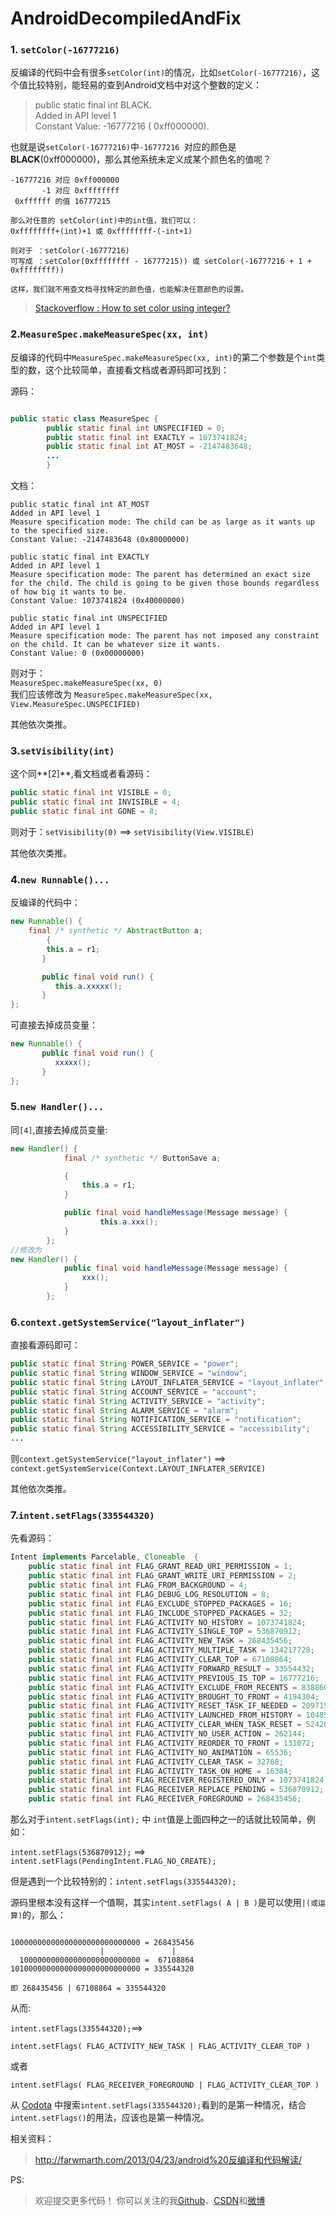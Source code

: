 # AndroidDecompiledAndFix

### 1. `setColor(-16777216)`
反编译的代码中会有很多`setColor(int)`的情况，比如`setColor(-16777216)`，这个值比较特别，能轻易的查到Android文档中对这个整数的定义：
> public static final int BLACK.  
> Added in API level 1  
> Constant Value: -16777216 ( 0xff000000). 

也就是说`setColor(-16777216)`中`-16777216 `对应的颜色是**BLACK**(0xff000000)，那么其他系统未定义成某个颜色名的值呢？

```
-16777216 对应 0xff000000
       -1 对应 0xffffffff
 0xffffff 的值 16777215
   
那么对任意的 setColor(int)中的int值，我们可以：
0xffffffff+(int)+1 或 0xffffffff-(-int+1) 

则对于 ：setColor(-16777216)
可写成 ：setColor(0xffffffff - 16777215)) 或 setColor(-16777216 + 1 + 0xffffffff))

这样，我们就不用查文档寻找特定的颜色值，也能解决任意颜色的设置。
```

> [Stackoverflow : How to set color using integer?](http://stackoverflow.com/questions/8489990/how-to-set-color-using-integer)


### 2.`MeasureSpec.makeMeasureSpec(xx, int)`

反编译的代码中`MeasureSpec.makeMeasureSpec(xx, int)`的第二个参数是个`int`类型的数，这个比较简单，直接看文档或者源码即可找到：

源码：

```java

public static class MeasureSpec {
        public static final int UNSPECIFIED = 0;
        public static final int EXACTLY = 1073741824;
        public static final int AT_MOST = -2147483648;
        ...
        }
```

文档：

```
public static final int AT_MOST
Added in API level 1
Measure specification mode: The child can be as large as it wants up to the specified size.
Constant Value: -2147483648 (0x80000000)

public static final int EXACTLY
Added in API level 1
Measure specification mode: The parent has determined an exact size for the child. The child is going to be given those bounds regardless of how big it wants to be.
Constant Value: 1073741824 (0x40000000)

public static final int UNSPECIFIED
Added in API level 1
Measure specification mode: The parent has not imposed any constraint on the child. It can be whatever size it wants.
Constant Value: 0 (0x00000000)
```

则对于：  
`MeasureSpec.makeMeasureSpec(xx, 0)`  
我们应该修改为 
`MeasureSpec.makeMeasureSpec(xx, View.MeasureSpec.UNSPECIFIED)`

其他依次类推。

### 3.`setVisibility(int)`

这个同**[2]**,看文档或者看源码：

```java
public static final int VISIBLE = 0;
public static final int INVISIBLE = 4;
public static final int GONE = 8;
```

则对于：`setVisibility(0)` ==> `setVisibility(View.VISIBLE)`

其他依次类推。

### 4.`new Runnable()...`

反编译的代码中：

```java
new Runnable() {
    final /* synthetic */ AbstractButton a;
		{
       	this.a = r1;
       }

       public final void run() {
          this.a.xxxxx();
       }
};
```

可直接去掉成员变量：

```java
new Runnable() {
       public final void run() {
          xxxxx();
       }
};

```

### 5.`new Handler()...`

同`[4]`,直接去掉成员变量:

```java
new Handler() {
            final /* synthetic */ ButtonSave a;

            {
                this.a = r1;
            }

            public final void handleMessage(Message message) {
            		this.a.xxx();
            }
        };
//修改为
new Handler() {
            public final void handleMessage(Message message) {
                xxx();
            }
        };
```

### 6.`context.getSystemService("layout_inflater")`

直接看源码即可：

```java
public static final String POWER_SERVICE = "power";
public static final String WINDOW_SERVICE = "window";
public static final String LAYOUT_INFLATER_SERVICE = "layout_inflater";
public static final String ACCOUNT_SERVICE = "account";
public static final String ACTIVITY_SERVICE = "activity";
public static final String ALARM_SERVICE = "alarm";
public static final String NOTIFICATION_SERVICE = "notification";
public static final String ACCESSIBILITY_SERVICE = "accessibility";
...
```

则`context.getSystemService("layout_inflater")` ==> `context.getSystemService(Context.LAYOUT_INFLATER_SERVICE)`

其他依次类推。

### 7.`intent.setFlags(335544320)`

先看源码：

```java
Intent implements Parcelable, Cloneable  {
    public static final int FLAG_GRANT_READ_URI_PERMISSION = 1;
    public static final int FLAG_GRANT_WRITE_URI_PERMISSION = 2;
    public static final int FLAG_FROM_BACKGROUND = 4;
    public static final int FLAG_DEBUG_LOG_RESOLUTION = 8;
    public static final int FLAG_EXCLUDE_STOPPED_PACKAGES = 16;
    public static final int FLAG_INCLUDE_STOPPED_PACKAGES = 32;
    public static final int FLAG_ACTIVITY_NO_HISTORY = 1073741824;
    public static final int FLAG_ACTIVITY_SINGLE_TOP = 536870912;
    public static final int FLAG_ACTIVITY_NEW_TASK = 268435456;
    public static final int FLAG_ACTIVITY_MULTIPLE_TASK = 134217728;
    public static final int FLAG_ACTIVITY_CLEAR_TOP = 67108864;
    public static final int FLAG_ACTIVITY_FORWARD_RESULT = 33554432;
    public static final int FLAG_ACTIVITY_PREVIOUS_IS_TOP = 16777216;
    public static final int FLAG_ACTIVITY_EXCLUDE_FROM_RECENTS = 8388608;
    public static final int FLAG_ACTIVITY_BROUGHT_TO_FRONT = 4194304;
    public static final int FLAG_ACTIVITY_RESET_TASK_IF_NEEDED = 2097152;
    public static final int FLAG_ACTIVITY_LAUNCHED_FROM_HISTORY = 1048576;
    public static final int FLAG_ACTIVITY_CLEAR_WHEN_TASK_RESET = 524288;
    public static final int FLAG_ACTIVITY_NO_USER_ACTION = 262144;
    public static final int FLAG_ACTIVITY_REORDER_TO_FRONT = 131072;
    public static final int FLAG_ACTIVITY_NO_ANIMATION = 65536;
    public static final int FLAG_ACTIVITY_CLEAR_TASK = 32768;
    public static final int FLAG_ACTIVITY_TASK_ON_HOME = 16384;
    public static final int FLAG_RECEIVER_REGISTERED_ONLY = 1073741824;
    public static final int FLAG_RECEIVER_REPLACE_PENDING = 536870912;
    public static final int FLAG_RECEIVER_FOREGROUND = 268435456;
```

那么对于`intent.setFlags(int);` 中 `int`值是上面四种之一的话就比较简单，例如：

`intent.setFlags(536870912);` ==> `intent.setFlags(PendingIntent.FLAG_NO_CREATE);` 

但是遇到一个比较特别的：`intent.setFlags(335544320);`

源码里根本没有这样一个值啊，其实`intent.setFlags( A | B )`是可以使用`|(或运算)`的，那么：

```

10000000000000000000000000000 = 268435456
					|				|
  100000000000000000000000000 =  67108864
10100000000000000000000000000 = 335544320

即 268435456 | 67108864 = 335544320
```

从而:

`intent.setFlags(335544320);`==>

`intent.setFlags( FLAG_ACTIVITY_NEW_TASK | FLAG_ACTIVITY_CLEAR_TOP )`

或者

`intent.setFlags( FLAG_RECEIVER_FOREGROUND | FLAG_ACTIVITY_CLEAR_TOP )`

从 [Codota](https://www.codota.com) 中搜索`intent.setFlags(335544320);`看到的是第一种情况，结合`intent.setFlags()`的用法，应该也是第一种情况。

相关资料：
> http://farwmarth.com/2013/04/23/android%20反编译和代码解读/
 

PS:
> 欢迎提交更多代码！
> 你可以关注的我[Github](https://github.com/likfe)、[CSDN](http://blog.csdn.net/ys743276112)和[微博](http://weibo.com/zyansen)





